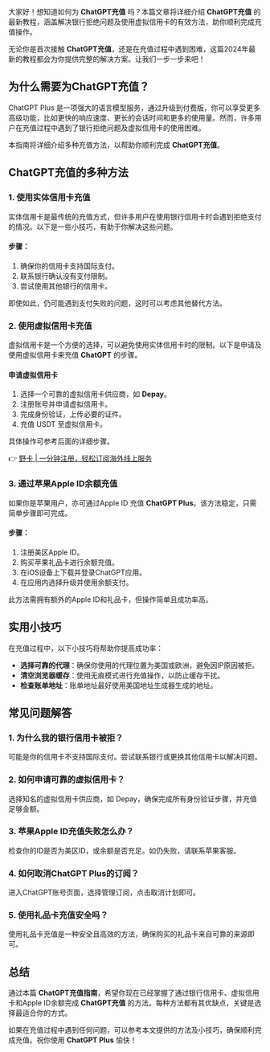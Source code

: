大家好！想知道如何为 **ChatGPT充值** 吗？本篇文章将详细介绍 **ChatGPT充值** 的最新教程，涵盖解决银行拒绝问题及使用虚拟信用卡的有效方法，助你顺利完成充值操作。

无论你是首次接触 **ChatGPT充值**，还是在充值过程中遇到困难，这篇2024年最新的教程都会为你提供完整的解决方案。让我们一步一步来吧！

## 为什么需要为ChatGPT充值？

ChatGPT Plus 是一项强大的语言模型服务，通过升级到付费版，你可以享受更多高级功能，比如更快的响应速度、更长的会话时间和更多的使用量。然而，许多用户在充值过程中遇到了银行拒绝问题及虚拟信用卡的使用困难。

本指南将详细介绍多种充值方法，以帮助你顺利完成 **ChatGPT充值**。

## ChatGPT充值的多种方法

### 1. 使用实体信用卡充值

实体信用卡是最传统的充值方式，但许多用户在使用银行信用卡时会遇到拒绝支付的情况。以下是一些小技巧，有助于你解决这些问题。

#### 步骤：

1. 确保你的信用卡支持国际支付。
2. 联系银行确认没有支付限制。
3. 尝试使用其他银行的信用卡。

即使如此，仍可能遇到支付失败的问题，这时可以考虑其他替代方法。

### 2. 使用虚拟信用卡充值

虚拟信用卡是一个方便的选择，可以避免使用实体信用卡时的限制。以下是申请及使用虚拟信用卡来充值 **ChatGPT** 的步骤。

#### 申请虚拟信用卡

1. 选择一个可靠的虚拟信用卡供应商，如 **Depay**。
2. 注册账号并申请虚拟信用卡。
3. 完成身份验证，上传必要的证件。
4. 充值 USDT 至虚拟信用卡。

具体操作可参考后面的详细步骤。

👉 [野卡 | 一分钟注册，轻松订阅海外线上服务](https://bit.ly/bewildcard)

### 3. 通过苹果Apple ID余额充值

如果你是苹果用户，亦可通过Apple ID 充值 **ChatGPT Plus**。该方法稳定，只需简单步骤即可完成。

#### 步骤：

1. 注册美区Apple ID。
2. 购买苹果礼品卡进行余额充值。
3. 在iOS设备上下载并登录ChatGPT应用。
4. 在应用内选择升级并使用余额支付。

此方法需拥有额外的Apple ID和礼品卡，但操作简单且成功率高。

## 实用小技巧

在充值过程中，以下小技巧将帮助你提高成功率：

- **选择可靠的代理**：确保你使用的代理位置为美国或欧洲，避免因IP原因被拒。
- **清空浏览器缓存**：使用无痕模式进行充值操作，以防止缓存干扰。
- **检查账单地址**：账单地址最好使用美国地址生成器生成的地址。

## 常见问题解答

### 1. 为什么我的银行信用卡被拒？

可能是你的信用卡不支持国际支付。尝试联系银行或更换其他信用卡以解决问题。

### 2. 如何申请可靠的虚拟信用卡？

选择知名的虚拟信用卡供应商，如 Depay，确保完成所有身份验证步骤，并充值足够金额。

### 3. 苹果Apple ID充值失败怎么办？

检查你的ID是否为美区ID，或余额是否充足。如仍失败，请联系苹果客服。

### 4. 如何取消ChatGPT Plus的订阅？

进入ChatGPT账号页面，选择管理订阅，点击取消计划即可。

### 5. 使用礼品卡充值安全吗？

使用礼品卡充值是一种安全且高效的方法，确保购买的礼品卡来自可靠的来源即可。

## 总结

通过本篇 **ChatGPT充值指南**，希望你现在已经掌握了通过银行信用卡、虚拟信用卡和Apple ID余额完成 **ChatGPT充值** 的方法。每种方法都有其优缺点，关键是选择最适合你的方式。

如果在充值过程中遇到任何问题，可以参考本文提供的方法及小技巧，确保顺利完成充值。祝你使用 **ChatGPT Plus** 愉快！